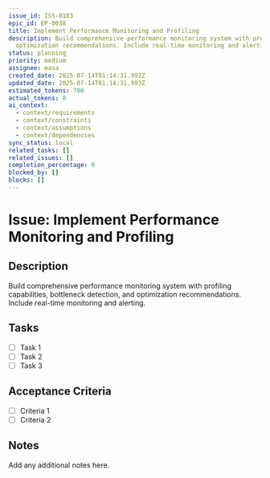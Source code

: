 ```yaml
---
issue_id: ISS-0103
epic_id: EP-0038
title: Implement Performance Monitoring and Profiling
description: Build comprehensive performance monitoring system with profiling capabilities, bottleneck detection, and
  optimization recommendations. Include real-time monitoring and alerting.
status: planning
priority: medium
assignee: masa
created_date: 2025-07-14T01:14:31.993Z
updated_date: 2025-07-14T01:14:31.993Z
estimated_tokens: 700
actual_tokens: 0
ai_context:
  - context/requirements
  - context/constraints
  - context/assumptions
  - context/dependencies
sync_status: local
related_tasks: []
related_issues: []
completion_percentage: 0
blocked_by: []
blocks: []
---
```


# Issue: Implement Performance Monitoring and Profiling

## Description
Build comprehensive performance monitoring system with profiling capabilities, bottleneck detection, and optimization recommendations. Include real-time monitoring and alerting.

## Tasks
- [ ] Task 1
- [ ] Task 2
- [ ] Task 3

## Acceptance Criteria
- [ ] Criteria 1
- [ ] Criteria 2

## Notes
Add any additional notes here.
